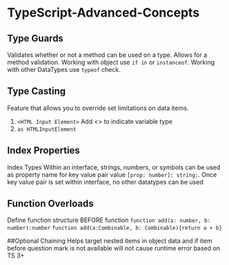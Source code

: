 # TypeScript-Advanced-Concepts

## Type Guards

Validates whether or not a method can be used on a type. Allows for a method validation. Working with object use `if in` or `instanceof`. Working with other DataTypes use `typeof` check.

## Type Casting

Feature that allows you to override set limitations on data items.

1. `<HTML Input Element>` Add <> to indicate variable type
2. `as HTMLInputElement`

## Index Properties

Index Types
Within an interface, strings, numbers, or symbols can be used as property name for key value pair value `[prop: number]: string;`. Once key value pair is set within interface, no other datatypes can be used

## Function Overloads

Define function structure BEFORE function
`function add(a: number, b: number):number`
`function add(a:Combinable, b: Combinable){return a + b}`

##Optional Chaining
Helps target nested items in object data and if item before question mark is not available will not cause runtime error based on TS 3+
